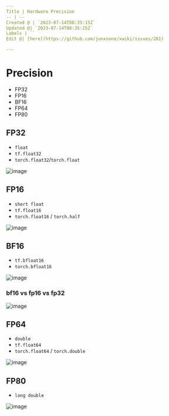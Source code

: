 ```yaml
---
Title | Hardware Precision
-- | --
Created @ | `2023-07-14T08:35:15Z`
Updated @| `2023-07-14T08:35:15Z`
Labels | ``
Edit @| [here](https://github.com/junxnone/xwiki/issues/281)

---
```

# Precision
- FP32
- FP16
- BF16
- FP64
- FP80

## FP32
- `float`
- `tf.float32`
- `torch.float32`/`torch.float`


![image](https://github.com/junxnone/xwiki/assets/2216970/4dd6d1c3-7013-4629-9c0a-cad7d4c4fcf0)

## FP16
- `short float`
- `tf.float16`
- `torch.float16` / `torch.half`

![image](https://github.com/junxnone/xwiki/assets/2216970/73897472-5144-4589-8289-ae44755d5ed2)


## BF16
- `tf.bfloat16`
- `torch.bfloat16`

![image](https://github.com/junxnone/xwiki/assets/2216970/0843c1fb-5d83-4820-add3-d9d243834158)

### bf16 vs fp16 vs fp32

![image](https://github.com/junxnone/xwiki/assets/2216970/d637dc8a-c8c9-447d-b289-fe81b555faf7)


## FP64
- `double`
- `tf.float64`
- `torch.float64` / `torch.double`


![image](https://github.com/junxnone/xwiki/assets/2216970/d0e4678d-179e-4512-a5bf-b3ec85001212)


## FP80 
- `long double`

![image](https://github.com/junxnone/xwiki/assets/2216970/e693933c-eb9d-4d67-b669-844ba699ca3e)


